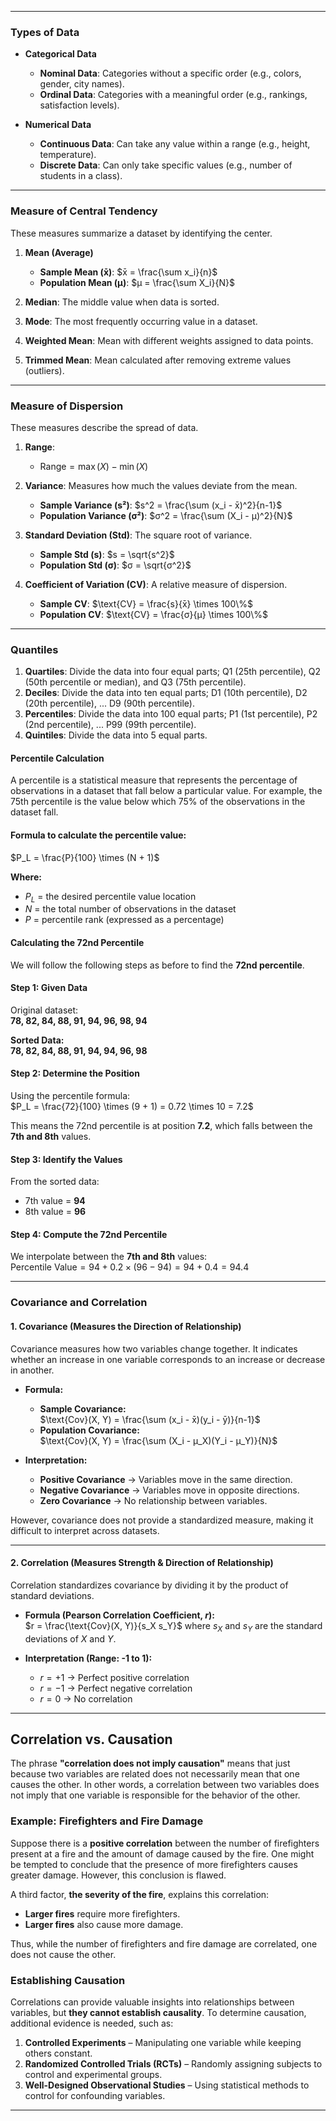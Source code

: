 
---

### **Types of Data**  
- **Categorical Data**  
  - **Nominal Data**: Categories without a specific order (e.g., colors, gender, city names).  
  - **Ordinal Data**: Categories with a meaningful order (e.g., rankings, satisfaction levels).  

- **Numerical Data**  
  - **Continuous Data**: Can take any value within a range (e.g., height, temperature).  
  - **Discrete Data**: Can only take specific values (e.g., number of students in a class).  

---

### **Measure of Central Tendency**  
These measures summarize a dataset by identifying the center.  

1. **Mean (Average)**  
   - **Sample Mean (x̄)**: $x̄ = \frac{\sum x_i}{n}$  
   - **Population Mean (μ)**: $μ = \frac{\sum X_i}{N}$  

2. **Median**: The middle value when data is sorted.  

3. **Mode**: The most frequently occurring value in a dataset.  

4. **Weighted Mean**: Mean with different weights assigned to data points.  

5. **Trimmed Mean**: Mean calculated after removing extreme values (outliers).  

---

### **Measure of Dispersion**  
These measures describe the spread of data.  

1. **Range**:  
   - $\text{Range} = \max(X) - \min(X)$  

2. **Variance**: Measures how much the values deviate from the mean.  
   - **Sample Variance (s²)**: $s^2 = \frac{\sum (x_i - x̄)^2}{n-1}$  
   - **Population Variance (σ²)**: $σ^2 = \frac{\sum (X_i - μ)^2}{N}$  

3. **Standard Deviation (Std)**: The square root of variance.  
   - **Sample Std (s)**: $s = \sqrt{s^2}$  
   - **Population Std (σ)**: $σ = \sqrt{σ^2}$  

4. **Coefficient of Variation (CV)**: A relative measure of dispersion.  
   - **Sample CV**: $\text{CV} = \frac{s}{x̄} \times 100\%$  
   - **Population CV**: $\text{CV} = \frac{σ}{μ} \times 100\%$

---

### Quantiles
1. **Quartiles**: Divide the data into four equal parts; Q1 (25th percentile), Q2 (50th percentile or median), and Q3 (75th percentile).
2. **Deciles**: Divide the data into ten equal parts; D1 (10th percentile), D2 (20th percentile), ... D9 (90th percentile).
3. **Percentiles**: Divide the data into 100 equal parts; P1 (1st percentile), P2 (2nd percentile), ... P99 (99th percentile).
4. **Quintiles**: Divide the data into 5 equal parts.

#### **Percentile Calculation**

A percentile is a statistical measure that represents the percentage of observations in a dataset that fall below a particular value. For example, the 75th percentile is the value below which 75% of the observations in the dataset fall.

#### **Formula to calculate the percentile value:**  
$P_L = \frac{P}{100} \times (N + 1)$

**Where:**  
- $P_L$ = the desired percentile value location  
- $N$ = the total number of observations in the dataset  
- $P$ = percentile rank (expressed as a percentage)  

#### **Calculating the 72nd Percentile**  

We will follow the following steps as before to find the **72nd percentile**.

#### **Step 1:** Given Data  
Original dataset:  
**78, 82, 84, 88, 91, 94, 96, 98, 94**

**Sorted Data:**  
**78, 82, 84, 88, 91, 94, 94, 96, 98**  

#### **Step 2:** Determine the Position  
Using the percentile formula:  
$P_L = \frac{72}{100} \times (9 + 1) = 0.72 \times 10 = 7.2$  

This means the 72nd percentile is at position **7.2**, which falls between the **7th and 8th** values.

#### **Step 3:** Identify the Values  
From the sorted data:  
- 7th value = **94**  
- 8th value = **96**  

#### **Step 4:** Compute the 72nd Percentile  
We interpolate between the **7th and 8th** values:  
$\text{Percentile Value} = 94 + 0.2 \times (96 - 94) = 94 + 0.4 = 94.4$  

---

### **Covariance and Correlation**  

#### **1. Covariance (Measures the Direction of Relationship)**  
Covariance measures how two variables change together. It indicates whether an increase in one variable corresponds to an increase or decrease in another.  

- **Formula:**  
  - **Sample Covariance:**  
    $\text{Cov}(X, Y) = \frac{\sum (x_i - x̄)(y_i - ȳ)}{n-1}$
  - **Population Covariance:**  
    $\text{Cov}(X, Y) = \frac{\sum (X_i - μ_X)(Y_i - μ_Y)}{N}$

- **Interpretation:**  
  - **Positive Covariance** → Variables move in the same direction.  
  - **Negative Covariance** → Variables move in opposite directions.  
  - **Zero Covariance** → No relationship between variables.  

However, covariance does not provide a standardized measure, making it difficult to interpret across datasets.

---

#### **2. Correlation (Measures Strength & Direction of Relationship)**  
Correlation standardizes covariance by dividing it by the product of standard deviations.  

- **Formula (Pearson Correlation Coefficient, $r$):**  
  $r = \frac{\text{Cov}(X, Y)}{s_X s_Y}$
  where $s_X$ and $s_Y$ are the standard deviations of $X$ and $Y$.

- **Interpretation (Range: -1 to 1):**  
  - $r = +1$ → Perfect positive correlation  
  - $r = -1$ → Perfect negative correlation  
  - $r = 0$ → No correlation

---

## **Correlation vs. Causation**

The phrase **"correlation does not imply causation"** means that just because two variables are related does not necessarily mean that one causes the other. In other words, a correlation between two variables does not imply that one variable is responsible for the behavior of the other.

### **Example: Firefighters and Fire Damage**  
Suppose there is a **positive correlation** between the number of firefighters present at a fire and the amount of damage caused by the fire. One might be tempted to conclude that the presence of more firefighters causes greater damage. However, this conclusion is flawed.

A third factor, **the severity of the fire**, explains this correlation:  
- **Larger fires** require more firefighters.  
- **Larger fires** also cause more damage.  

Thus, while the number of firefighters and fire damage are correlated, one does not cause the other.

### **Establishing Causation**  
Correlations can provide valuable insights into relationships between variables, but **they cannot establish causality**. To determine causation, additional evidence is needed, such as:  
1. **Controlled Experiments** – Manipulating one variable while keeping others constant.  
2. **Randomized Controlled Trials (RCTs)** – Randomly assigning subjects to control and experimental groups.  
3. **Well-Designed Observational Studies** – Using statistical methods to control for confounding variables.  

---


